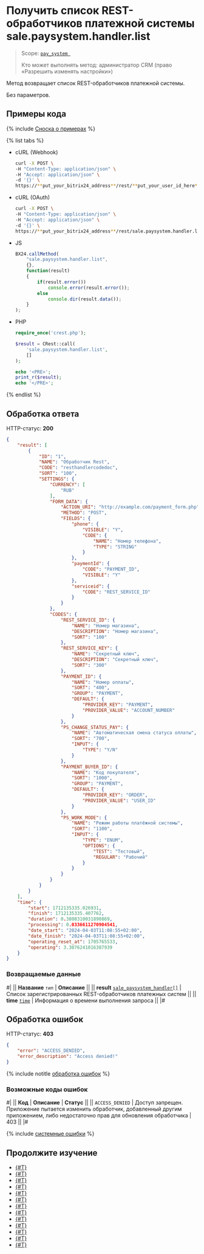 # Получить список REST-обработчиков платежной системы sale.paysystem.handler.list

> Scope: [`pay_system `](../scopes/permissions.md)
>
> Кто может выполнять метод: администратор CRM (право «Разрешить изменять настройки»)

Метод возвращает список REST-обработчиков платежной системы.

Без параметров.

## Примеры кода

{% include [Сноска о примерах](../../_includes/examples.md) %}

{% list tabs %}

- cURL (Webhook)

    ```bash
    curl -X POST \
    -H "Content-Type: application/json" \
    -H "Accept: application/json" \
    -d '{}' \
    https://**put_your_bitrix24_address**/rest/**put_your_user_id_here**/**put_your_webbhook_here**/sale.paysystem.handler.list
    ```

- cURL (OAuth)

    ```bash
    curl -X POST \
    -H "Content-Type: application/json" \
    -H "Accept: application/json" \
    -d '{}' \
    https://**put_your_bitrix24_address**/rest/sale.paysystem.handler.list?auth=**put_access_token_here**
    ```

- JS

    ```js
    BX24.callMethod(
        "sale.paysystem.handler.list",
        {},
        function(result)
        {
            if(result.error())
                console.error(result.error());
            else
                console.dir(result.data());
        }
    );
    ```

- PHP

    ```php
    require_once('crest.php');

    $result = CRest::call(
        'sale.paysystem.handler.list',
        []
    );

    echo '<PRE>';
    print_r($result);
    echo '</PRE>';
    ```

{% endlist %}

## Обработка ответа

HTTP-статус: **200**

```json
{
    "result": [
        {
            "ID": "1",
            "NAME": "Обработчик Rest",
            "CODE": "resthandlercodedoc",
            "SORT": "100",
            "SETTINGS": {
                "CURRENCY": [
                    "RUB"
                ],
                "FORM_DATA": {
                    "ACTION_URI": "http://example.com/payment_form.php",
                    "METHOD": "POST",
                    "FIELDS": {
                        "phone": {
                            "VISIBLE": "Y",
                            "CODE": {
                                "NAME": "Номер телефона",
                                "TYPE": "STRING"
                            }
                        },
                        "paymentId": {
                            "CODE": "PAYMENT_ID",
                            "VISIBLE": "Y"
                        },
                        "serviceid": {
                            "CODE": "REST_SERVICE_ID"
                        }
                    }
                },
                "CODES": {
                    "REST_SERVICE_ID": {
                        "NAME": "Номер магазина",
                        "DESCRIPTION": "Номер магазина",
                        "SORT": "100"
                    },
                    "REST_SERVICE_KEY": {
                        "NAME": "Секретный ключ",
                        "DESCRIPTION": "Секретный ключ",
                        "SORT": "300"
                    },
                    "PAYMENT_ID": {
                        "NAME": "Номер оплаты",
                        "SORT": "400",
                        "GROUP": "PAYMENT",
                        "DEFAULT": {
                            "PROVIDER_KEY": "PAYMENT",
                            "PROVIDER_VALUE": "ACCOUNT_NUMBER"
                        }
                    },
                    "PS_CHANGE_STATUS_PAY": {
                        "NAME": "Автоматическая смена статуса оплаты",
                        "SORT": "700",
                        "INPUT": {
                            "TYPE": "Y/N"
                        }
                    },
                    "PAYMENT_BUYER_ID": {
                        "NAME": "Код покупателя",
                        "SORT": "1000",
                        "GROUP": "PAYMENT",
                        "DEFAULT": {
                            "PROVIDER_KEY": "ORDER",
                            "PROVIDER_VALUE": "USER_ID"
                        }
                    },
                    "PS_WORK_MODE": {
                        "NAME": "Режим работы платёжной системы",
                        "SORT": "1100",
                        "INPUT": {
                            "TYPE": "ENUM",
                            "OPTIONS": {
                                "TEST": "Тестовый",
                                "REGULAR": "Рабочий"
                            }
                        }
                    }
                }
            }
        }
    ],
    "time": {
        "start": 1712135335.026931,
        "finish": 1712135335.407762,
        "duration": 0.3808310031890869,
        "processing": 0.0336611270904541,
        "date_start": "2024-04-03T11:08:55+02:00",
        "date_finish": "2024-04-03T11:08:55+02:00",
        "operating_reset_at": 1705765533,
        "operating": 3.3076241016387939
    }
}
```

### Возвращаемые данные

#|
|| **Название**
`тип` | **Описание** ||
|| **result**
[`sale_paysystem_handler[]`](../sale/data-types.md) | Список зарегистрированных REST-обработчиков платежных систем ||
|| **time**
[`time`](../data-types.md) | Информация о времени выполнения запроса ||
|#

## Обработка ошибок

HTTP-статус: **403**

```json
{
    "error": "ACCESS_DENIED",
    "error_description": "Access denied!"
}
```

{% include notitle [обработка ошибок](../../_includes/error-info.md) %}

### Возможные коды ошибок

#|
|| **Код** | **Описание** | **Статус** ||
|| `ACCESS_DENIED` | Доступ запрещен. Приложение пытается изменить обработчик, добавленный другим приложением, либо недостаточно прав для обновления обработчика | 403 ||
|#

{% include [системные ошибки](../../_includes/system-errors.md) %}

## Продолжите изучение

- [{#T}](./sale-pay-system-handler-add.md)
- [{#T}](./sale-pay-system-handler-update.md)
- [{#T}](./sale-pay-system-handler-delete.md)
- [{#T}](./sale-pay-system-add.md)
- [{#T}](./sale-pay-system-update.md)
- [{#T}](./sale-pay-system-list.md)
- [{#T}](./sale-pay-system-settings-get.md)
- [{#T}](./sale-pay-system-settings-update.md)
- [{#T}](./sale-pay-system-delete.md)
- [{#T}](./sale-pay-system-pay-payment.md)
- [{#T}](./sale-pay-system-pay-invoice.md)
- [{#T}](./sale-pay-system-settings-payment-get.md)
- [{#T}](./sale-pay-system-settings-invoice-get.md)